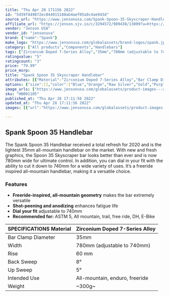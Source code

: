 ```yaml
---
title: "Thu Apr 28 171156 2022"
id: "5459f449872ec844915188ab4aef05a0c4ae943d"
source_url: "https://www.jensonusa.com/Spank-Spoon-35-Skyscraper-Handlebar"
affiliate_url: "https://jenson.sjv.io/c/3294572/989438/13009?u=https://www.jensonusa.com/Spank-Spoon-35-Skyscraper-Handlebar"
vendor: "Jenson USA"
vendor_id: "jensonusa"
brand: {"name":"Spank"}
make_logo: "https://www.jensonusa.com/globalassets/brand-logos/spank.jpg"
category: ["All products","Components","Handlebars"]
tags: ["Zirconium Doped 7-Series Alloy","35mm","780mm (adjustable to 740mm)","60 mm","8\u00b0","5\u00b0","All-mountain, enduro, freeride","~300g~"]
ratingvalue: "5"
ratingcount: "3"
price: "79.99"
price_msrp: 
title: "Spank Spoon 35 Skyscraper Handlebar"
attributes: [{"Material":"Zirconium Doped 7-Series Alloy","Bar Clamp Diameter":"35mm","Width":"780mm (adjustable to 740mm)","Rise":"60 mm","Back Sweep":"8\u00b0","Up Sweep":"5\u00b0","Intended Use":"All-mountain, enduro, freeride","Weight":"~300g~"}]
options: {"size":[],"color":["Blue","Orange","Raw Silver","Gold","Purple","Red","Black/Red","Black","Black/Blue","Black/Green"],"availability":"In Stock"}
image_urls: ["https://www.jensonusa.com/globalassets/product-images---all-assets/spank-2021/hb001105-blue-60mm.jpg","https://www.jensonusa.com/globalassets/product-images---all-assets/spank-2021/hb001105_2-blue.jpg"]
sku: "HB001105"
published_at: "Thu Apr 28 17:11:56 2022"
updated_at: "Thu Apr 28 17:11:56 2022"
images: [{"url":"https://www.jensonusa.com/globalassets/product-images---all-assets/spank-2021/hb001105-blue-60mm.jpg","path":"full/95240eab8fe7f8134b8d54c151571c3964f38fe8.jpg","checksum":"6f373870b69921ab41c99969df23ca5f","status":"downloaded"},{"url":"https://www.jensonusa.com/globalassets/product-images---all-assets/spank-2021/hb001105_2-blue.jpg","path":"full/a103ba511a1c2e1fcf6040669df7cc233685b6f5.jpg","checksum":"920cb632dda1aa90bf664815e2f8a403","status":"downloaded"}]

---
```

## Spank Spoon 35 Handlebar

The Spank Spoon 35 Handlebar received a total refresh for 2020 and is the
lightest 35mm all-mountain handlebar on the market. With new and fresh
graphics, the Spoon 35 Skyscraper bar looks better than ever and is now 780mm
wide for ultimate control. In addition, you can dial in your fit with the
ability to cut it down to 740mm for a wide variety of uses. It’s a freeride
inspired all-mountain handlebar, making it a versatile choice.

### Features

  * **Freeride-inspired, all-mountain geometry** makes the bar extremely versatile
  * **Shot-peening and anodizing** enhances fatigue life
  * **Dial your fit** adjustable to 740mm
  * **Recommended for:** ASTM 5, All mountain, trail, free ride, DH, E-Bike

SPECIFICATIONS Material | Zirconium Doped 7-Series Alloy  
---|---  
Bar Clamp Diameter | 35mm  
Width | 780mm (adjustable to 740mm)  
Rise | 60 mm  
Back Sweep | 8°  
Up Sweep | 5°  
Intended Use | All-mountain, enduro, freeride  
Weight | ~300g~

